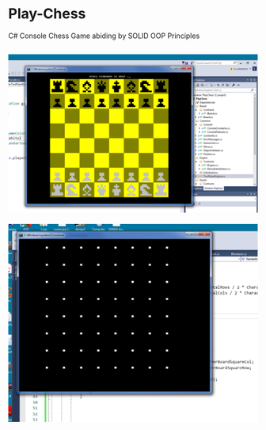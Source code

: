 # Play-Chess
C# Console Chess Game abiding by SOLID OOP Principles

![Phase 2](chess2.png)
---

![Phase 1](Phase1.png)
